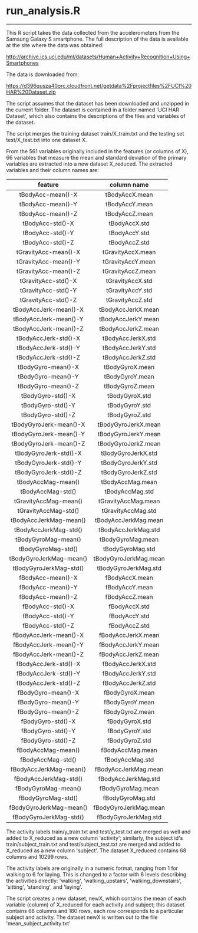 # run_analysis.R
-----------------
This R script takes the data collected from the accelerometers from the Samsung Galaxy S smartphone. The full description of the data is available at the site where the data was obtained:

http://archive.ics.uci.edu/ml/datasets/Human+Activity+Recognition+Using+Smartphones 

The data is downloaded from:

https://d396qusza40orc.cloudfront.net/getdata%2Fprojectfiles%2FUCI%20HAR%20Dataset.zip

The script assumes that the dataset has been downloaded and unzipped in the current folder. The dataset is contained in a folder named 'UCI HAR Dataset', which also contains the descriptions of the files and variables of the dataset.

The script merges the training dataset train/X_train.txt and the testing set test/X_test.txt into one dataset X. 

From the 561 variables originally included in the features (or columns of X), 66 variables that measure the mean and standard deviation of the primary variables are extracted into a new dataset X_reduced. The extracted variables and their column names are:

feature | column name
:------:|:-----------:
tBodyAcc-mean()-X | tBodyAccX.mean 
tBodyAcc-mean()-Y | tBodyAccY.mean 
tBodyAcc-mean()-Z | tBodyAccZ.mean
tBodyAcc-std()-X | tBodyAccX.std
tBodyAcc-std()-Y | tBodyAccY.std
tBodyAcc-std()-Z | tBodyAccZ.std
tGravityAcc-mean()-X | tGravityAccX.mean
tGravityAcc-mean()-Y | tGravityAccY.mean
tGravityAcc-mean()-Z | tGravityAccZ.mean
tGravityAcc-std()-X | tGravityAccX.std
tGravityAcc-std()-Y | tGravityAccY.std
tGravityAcc-std()-Z | tGravityAccZ.std
tBodyAccJerk-mean()-X | tBodyAccJerkX.mean
tBodyAccJerk-mean()-Y | tBodyAccJerkY.mean
tBodyAccJerk-mean()-Z | tBodyAccJerkZ.mean
tBodyAccJerk-std()-X | tBodyAccJerkX.std
tBodyAccJerk-std()-Y | tBodyAccJerkY.std
tBodyAccJerk-std()-Z | tBodyAccJerkZ.std
tBodyGyro-mean()-X | tBodyGyroX.mean
tBodyGyro-mean()-Y | tBodyGyroY.mean
tBodyGyro-mean()-Z | tBodyGyroZ.mean 
tBodyGyro-std()-X | tBodyGyroX.std
tBodyGyro-std()-Y | tBodyGyroY.std
tBodyGyro-std()-Z | tBodyGyroZ.std
tBodyGyroJerk-mean()-X | tBodyGyroJerkX.mean
tBodyGyroJerk-mean()-Y | tBodyGyroJerkY.mean
tBodyGyroJerk-mean()-Z | tBodyGyroJerkZ.mean
tBodyGyroJerk-std()-X | tBodyGyroJerkX.std
tBodyGyroJerk-std()-Y | tBodyGyroJerkY.std
tBodyGyroJerk-std()-Z |  tBodyGyroJerkZ.std
tBodyAccMag-mean() | tBodyAccMag.mean
tBodyAccMag-std() |  tBodyAccMag.std
tGravityAccMag-mean() | tGravityAccMag.mean
tGravityAccMag-std() | tGravityAccMag.std
tBodyAccJerkMag-mean() | tBodyAccJerkMag.mean
tBodyAccJerkMag-std() | tBodyAccJerkMag.std
tBodyGyroMag-mean() | tBodyGyroMag.mean
tBodyGyroMag-std() | tBodyGyroMag.std
tBodyGyroJerkMag-mean() | tBodyGyroJerkMag.mean
tBodyGyroJerkMag-std() | tBodyGyroJerkMag.std 
fBodyAcc-mean()-X | fBodyAccX.mean
fBodyAcc-mean()-Y | fBodyAccY.mean
fBodyAcc-mean()-Z | fBodyAccZ.mean
fBodyAcc-std()-X | fBodyAccX.std
fBodyAcc-std()-Y | fBodyAccY.std
fBodyAcc-std()-Z | fBodyAccZ.std
fBodyAccJerk-mean()-X | fBodyAccJerkX.mean
fBodyAccJerk-mean()-Y | fBodyAccJerkY.mean
fBodyAccJerk-mean()-Z | fBodyAccJerkZ.mean
fBodyAccJerk-std()-X | fBodyAccJerkX.std
fBodyAccJerk-std()-Y | fBodyAccJerkY.std
fBodyAccJerk-std()-Z | fBodyAccJerkZ.std
fBodyGyro-mean()-X | fBodyGyroX.mean
fBodyGyro-mean()-Y | fBodyGyroY.mean
fBodyGyro-mean()-Z | fBodyGyroZ.mean
fBodyGyro-std()-X | fBodyGyroX.std
fBodyGyro-std()-Y | fBodyGyroY.std
fBodyGyro-std()-Z | fBodyGyroZ.std	
fBodyAccMag-mean() | fBodyAccMag.mean
fBodyAccMag-std() | fBodyAccMag.std
fBodyAccJerkMag-mean() | fBodyAccJerkMag.mean
fBodyAccJerkMag-std() | fBodyAccJerkMag.std
fBodyGyroMag-mean() | fBodyGyroMag.mean
fBodyGyroMag-std() | fBodyGyroMag.std
fBodyGyroJerkMag-mean() | fBodyGyroJerkMag.mean
fBodyGyroJerkMag-std() | fBodyGyroJerkMag.std

The activity labels train/y_train.txt and test/y_test.txt are merged as well and added to X_reduced as a new column 'activity'; similarly, the subject id's train/subject_train.txt and test/subject_test.txt are merged and added to X_reduced as a new column 'subject'. The dataset X_reduced contains 68 columns and 10299 rows.

The activity labels are originally in a numeric format, ranging from 1 for walking to 6 for laying. This is changed to a factor with 6 levels describing the activities directly: 'walking', 'walking_upstairs', 'walking_downstairs', 'sitting', 'standing', and 'laying'.  

The script creates a new dataset, newX, which contains the mean of each variable (column) of X_reduced for each activity and subject; this dataset contains 68 columns and 180 rows, each row corresponds to a particular subject and activity. The dataset newX is written out to the file 'mean_subject_activity.txt'


